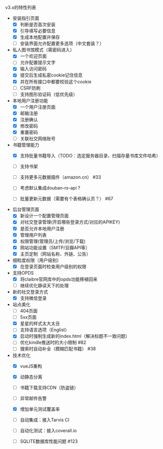 v3.x的特性列表
* 安装指引页面
  - [x] 判断是否首次安装
  - [x] 引导填写必要信息
  - [x] 生成本地配置并保存
  - [ ] 安装界面允许配置更多选项（中文套装？）

* 私人图书馆模式（需密码进入）
  -  [x] 一个欢迎页面
  -  [ ] 允许配置提示文字
  -  [x] 输入访问密码
  -  [x] 提交后生成私密cookie记住信息
  -  [x] 并在所有接口中都要校验这个cookie
  -  [ ] CSRF防刷
  -  [ ] 支持图形验证码（低优先级）

* 本地用户注册功能
  -  [x] 一个用户注册页面
  -  [x] 邮箱注册
  -  [x] 注册确认
  -  [x] 修改密码
  -  [x] 重置密码
  -  [ ] 关联社交网络账号

* 书籍管理能力
  -  [x] 支持批量书籍导入（TODO：选定服务器目录、扫描存量书库文件哈希）
  -  [ ] 支持书架
  -  [ ] 支持更多元数据插件（amazon.cn） #33
  -  [ ] 考虑默认集成douban-rs-api ?
  -  [ ] 批量更新元数据（需要有个表格确认页？） #67 


* 后台管理页面
  -  [x] 新设计一个配置管理页面
  -  [x] 对社交登录管理(开启哪些登录方式/对应的APIKEY)
  -  [x] 是否允许本地用户注册
  -  [x] 管理用户列表
  -  [x] 权限管理(管理员/上传/浏览/下载)
  -  [x] 网站功能设置（SMTP/豆瓣API等）
  -  [x] 主页定制（网站名称、外链、公告）

* 细粒度权限（用户级别）
  -  [x] 在登录页面时检查用户级别的权限

* 支持OPDS
  -  [x] 将claibre官网库中的opds功能移植回来
  -  [ ] 继续优化静读天下的处理

* 新的社交登录方式
  -  [x] 支持微信登录

* 站点美化
  -  [ ] 404页面
  -  [ ] 5xx页面
  -  [x] 星星的样式太大太丑
  -  [ ] 支持语言选项（Englist）
  -  [x] 启动时强制生成新的index.html（解决标题不一致问题）
  -  [ ] 优化kindle推送时的大小限制 #82
  -  [ ] 搜索时自动补全（模糊匹配书籍） #38

* 技术优化
  -  [x] vueJS重构
  -  [x] 动静态分离
  -  [ ] 书籍下载支持CDN（防盗链）
  -  [ ] 异常邮件告警
  -  [x] 增加单元测试覆盖率
  -  [ ] 自动集成：接入Tarvis CI
  -  [ ] 自动化测试：接入coverall.io
  -  [ ] SQLITE数据库性能问题 #123


